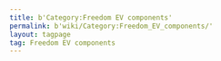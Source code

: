 ```yaml
---
title: b'Category:Freedom EV components'
permalink: b'wiki/Category:Freedom_EV_components/'
layout: tagpage
tag: Freedom EV components
---
```



